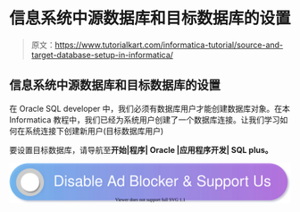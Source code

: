 # 信息系统中源数据库和目标数据库的设置

> 原文：<https://www.tutorialkart.com/informatica-tutorial/source-and-target-database-setup-in-informatica/>

## 信息系统中源数据库和目标数据库的设置

在 Oracle SQL developer 中，我们必须有数据库用户才能创建数据库对象。在本 Informatica 教程中，我们已经为系统用户创建了一个数据库连接。让我们学习如何在系统连接下创建新用户(目标数据库用户)

要设置目标数据库，请导航至**开始|程序| Oracle |应用程序开发| SQL plus。**

[![](img/925da31b32d6bc3827932f6c8afb11bb.png)](https://www.tutorialkart.com/)